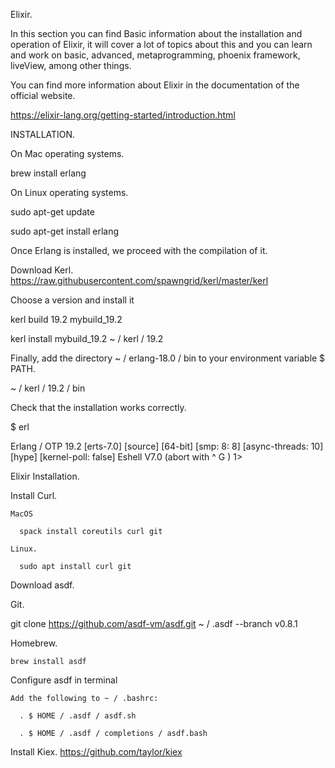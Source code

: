 Elixir.

In this section you can find Basic information about the installation and operation of Elixir, it will cover a lot of topics about this and you can learn and work on basic, advanced, metaprogramming, phoenix framework, liveView, among other things.

You can find more information about Elixir in the documentation of the official website.

https://elixir-lang.org/getting-started/introduction.html

INSTALLATION.

On Mac operating systems.

  brew install erlang

On Linux operating systems.

  sudo apt-get update

  sudo apt-get install erlang

Once Erlang is installed, we proceed with the compilation of it.

Download Kerl.
  https://raw.githubusercontent.com/spawngrid/kerl/master/kerl

Choose a version and install it

  kerl build 19.2 mybuild_19.2
  
  kerl install mybuild_19.2 ~ / kerl / 19.2

Finally, add the directory ~ / erlang-18.0 / bin to your environment variable $ PATH.

  ~ / kerl / 19.2 / bin

Check that the installation works correctly.

  $ erl
  
  Erlang / OTP 19.2 [erts-7.0] [source] [64-bit] [smp: 8: 8] [async-threads: 10] [hype] [kernel-poll: false] Eshell V7.0 (abort with ^ G )
  1>

Elixir Installation.

  Install Curl.
  
    MacOS
    
      spack install coreutils curl git
      
    Linux.
    
      sudo apt install curl git

  Download asdf.
  
  Git.
  
  git clone https://github.com/asdf-vm/asdf.git ~ / .asdf --branch v0.8.1
  
  Homebrew.
  
    brew install asdf

  Configure asdf in terminal
  
    Add the following to ~ / .bashrc:
    
      . $ HOME / .asdf / asdf.sh
      
      . $ HOME / .asdf / completions / asdf.bash

  Install Kiex.
    https://github.com/taylor/kiex
